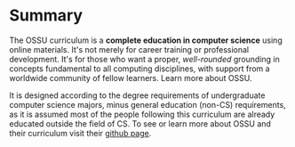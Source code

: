 # Summary

The OSSU curriculum is a **complete education in computer science** using online materials.
It's not merely for career training or professional development.
It's for those who want a proper, *well-rounded* grounding in concepts fundamental to all computing disciplines, with support from a worldwide community of fellow learners.  Learn more about OSSU.

It is designed according to the degree requirements of undergraduate computer science majors, minus general education (non-CS) requirements,
as it is assumed most of the people following this curriculum are already educated outside the field of CS.
To see or learn more about OSSU and their curriculum visit their [github page](https://github.com/ossu/computer-science#summary).